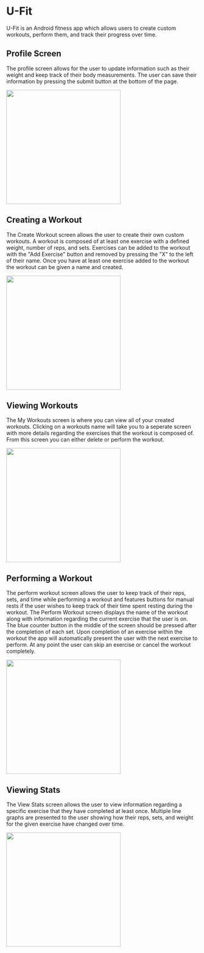 # U-Fit 
U-Fit is an Android fitness app which allows users to create custom workouts, perform them, and track their progress over time. 

## Profile Screen
The profile screen allows for the user to update information such as their weight and keep track of their body measurements.
The user can save their information by pressing the submit button at the bottom of the page. 

<img src="https://user-images.githubusercontent.com/40970928/57002844-f5cb2900-6b87-11e9-97a1-9ad3dac84111.png" width="300">
                                                                                                                             
## Creating a Workout
The Create Workout screen allows the user to create their own custom workouts. A workout is composed of at least one exercise with a defined weight, number of reps, and sets. Exercises can be added to the workout with the "Add Exercise" button and removed by pressing the "X" to the left of their name. Once you have at least one exercise added to the workout the workout can be given a name and created. 

<img src="https://user-images.githubusercontent.com/40970928/57003075-b00f6000-6b89-11e9-923d-4d041c9c4492.png" width="300">
 
 ## Viewing Workouts
 The My Workouts screen is where you can view all of your created workouts. Clicking on a workouts name will take you to a seperate screen with more details regarding the exercises that the workout is composed of. From this screen you can either delete or perform the workout. 
 
 <img src="https://user-images.githubusercontent.com/40970928/57051078-566c6b80-6c45-11e9-8ea6-7745412812c1.png" width="300">

 
 ## Performing a Workout 
 The perform workout screen allows the user to keep track of their reps, sets, and time while performing a workout and features buttons for manual rests if the user wishes to keep track of their time spent resting during the workout. The Perform Workout screen displays the name of the workout along with information regarding the current exercise that the user is on. The blue counter button in the middle of the screen should be pressed after the completion of each set. Upon completion of an exercise within the workout the app will automatically present the user with the next exercise to perform. At any point the user can skip an exercise or cancel the workout completely.
 
 <img src="https://user-images.githubusercontent.com/20459629/57150876-14ead600-6d95-11e9-8fcf-b0fa2b446c27.png" width="300">
 
 ## Viewing Stats 
 The View Stats screen allows the user to view information regarding a specific exercise that they have completed at least once. Multiple line graphs are presented to the user showing how their reps, sets, and weight for the given exercise have changed over time. 

<img src="https://user-images.githubusercontent.com/20459629/57150799-d7864880-6d94-11e9-9e56-1e1e1d36bb70.png" width="300">



